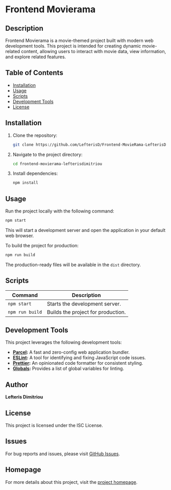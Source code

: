 # Frontend Movierama

## Description
Frontend Movierama is a movie-themed project built with modern web development tools. This project is intended for creating dynamic movie-related content, allowing users to interact with movie data, view information, and explore related features.

## Table of Contents
- [Installation](#installation)
- [Usage](#usage)
- [Scripts](#scripts)
- [Development Tools](#development-tools)
- [License](#license)

## Installation
1. Clone the repository:
   ```bash
   git clone https://github.com/LefterisD/Frontend-MovieRama-LefterisDimitriou.git
   ```
2. Navigate to the project directory:
   ```bash
   cd frontend-movierama-lefterisdimitriou
   ```
3. Install dependencies:
   ```bash
   npm install
   ```

## Usage
Run the project locally with the following command:
```bash
npm start
```
This will start a development server and open the application in your default web browser.

To build the project for production:
```bash
npm run build
```
The production-ready files will be available in the `dist` directory.

## Scripts
| Command        | Description                          |
|----------------|--------------------------------------|
| `npm start`    | Starts the development server.       |
| `npm run build`| Builds the project for production.   |

## Development Tools
This project leverages the following development tools:
- **[Parcel](https://parceljs.org/):** A fast and zero-config web application bundler.
- **[ESLint](https://eslint.org/):** A tool for identifying and fixing JavaScript code issues.
- **[Prettier](https://prettier.io/):** An opinionated code formatter for consistent styling.
- **[Globals](https://www.npmjs.com/package/globals):** Provides a list of global variables for linting.

## Author
**Lefteris Dimitriou**

## License
This project is licensed under the ISC License.

## Issues
For bug reports and issues, please visit [GitHub Issues](https://github.com/testissues).

## Homepage
For more details about this project, visit the [project homepage](https://github.com/test#readme).

